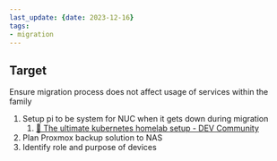 ```yaml
---
last_update: {date: 2023-12-16}
tags:
- migration
---
```


## Target
Ensure migration process does not affect usage of services within the family 

1. Setup pi to be system for NUC when it gets down during migration 
	1. [🥇 The ultimate kubernetes homelab setup - DEV Community](https://dev.to/gjrdiesel/the-ultimate-kubernetes-homelab-setup-558f) 
2. Plan Proxmox backup solution to NAS 
3. Identify role and purpose of devices 
